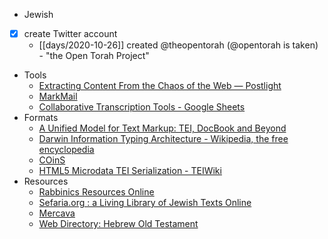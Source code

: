   * Jewish
  * [x] create Twitter account
    * [[days/2020-10-26]] created @theopentorah (@opentorah is taken) - "the Open Torah Project"
  * Tools
    * [Extracting Content From the Chaos of the Web — Postlight](https://postlight.com/trackchanges/extracting-content-from-the-chaos-of-the-web-introducing-the-mercury-web-parser)
    * [MarkMail](http://markmail.org/)
    * [Collaborative Transcription Tools - Google Sheets](https://docs.google.com/spreadsheets/d/1MFsRSZRGy3RRB4AUD6AFp7IQsecqcauJLyZLGVzJFWs/edit#gid=0)
  * Formats
    * [A Unified Model for Text Markup: TEI, DocBook and Beyond](http://www.tei-c.org/Activities/Workgroups/META/xmleurope2004.pdf)
    * [Darwin Information Typing Architecture - Wikipedia, the free encyclopedia](http://en.wikipedia.org/wiki/Darwin_Information_Typing_Architecture)
    * [COinS](http://en.wikipedia.org/wiki/COinS)
    * [HTML5 Microdata TEI Serialization - TEIWiki](http://wiki.tei-c.org/index.php/HTML5_Microdata_TEI_Serialization)
  * Resources
    * [Rabbinics Resources Online](http://rabbinics.org/)
    * [Sefaria.org : a Living Library of Jewish Texts Online](http://www.sefaria.org/)
    * [Mercava](http://www.themercava.com/dafyomi)
    * [Web Directory: Hebrew Old Testament](http://www.bible-researcher.com/links08.html)